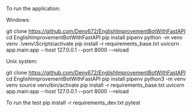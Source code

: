 To run the application:

Windows:

git clone https://github.com/Deny672/EnglishImprovementBotWithFastAPI cd EnglishImprovementBotWithFastAPI pip install pipenv python -m venv venv .\venv\Scripts\activate pip install -r requirements_base.txt uvicorn app.main:app --host 127.0.0.1 --port 8000 --reload

Unix system:

git clone https://github.com/Deny672/EnglishImprovementBotWithFastAPI cd EnglishImprovementBotWithFastAPI pip install pipenv python3 -m venv venv source venv/bin/activate pip install -r requirements_base.txt uvicorn app.main:app --host 127.0.0.1 --port 8000 --reload

To run the test pip install -r requirements_dev.txt pytest